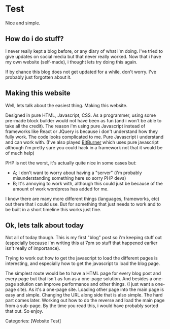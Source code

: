 # Test
Nice and simple.

## How do i do stuff?
I never really kept a blog before, or any diary of what i'm doing. I've tried to give updates on social media but that never really worked.
Now that i have my own website (self-made), i thought lets try doing this again.

If by chance this blog does not get updated for a while, don't worry. I've probably just forgotten about it.

## Making this website
Well, lets talk about the easiest thing. Making this website.

Designed in pure HTML, Javascript, CSS. As a programmer, using some pre-made block builder would not have been as fun (and i won't be able to take all the credit).
The reason i'm using pure Javascript instead of frameworks like React or JQuery is because i don't understand how they fully work. The code looks complicated to me.
Pure Javascript i understand and can work with. (I've also played [BitBurner](https://store.steampowered.com/app/1812820/Bitburner/) which uses pure javascript although i'm pretty sure you could hack in a framework not that it would be of much help)

PHP is not the worst, it's actually quite nice in some cases but:
- A; I don't want to worry about having a "server" (i'm probably misunderstanding something here so sorry PHP devs)
- B; It's annoying to work with, although this could just be because of the amount of work wordpress has added for me.

I know there are many more different things (languages, frameworks, etc) out there that i could use. But for something that just needs to work and to be built in a short timeline this works just fine.

## Ok, lets talk about today
Not all of today though. This is my first "blog" post so i'm keeping stuff out (especially because i'm writing this at 7pm so stuff that happened earlier isn't really of importance).

Trying to work out how to get the javascript to load the different pages is interesting, and especially how to get the javascript to load the blog page.

The simplest route would be to have a HTML page for every blog post and every page but that isn't as fun as a one-page solution. And besides a one-page solution can improve performance and other things.
(I just want a one-page site).
As it's a one-page site. Loading other page into the main page is easy and simple. Changing the URL along side that is also simple. The hard part comes later. Working out how to do the reverse and load the main page from a sub-page.
By the time you read this, i would have probably sorted that out. So enjoy.

Categories: [Website Test]
